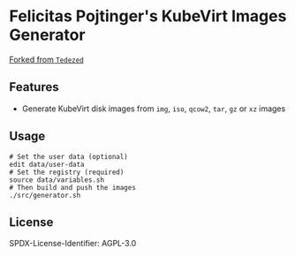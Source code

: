 # Felicitas Pojtinger's KubeVirt Images Generator

[Forked from `Tedezed`](https://github.com/Tedezed/kubevirt-images-generator)

## Features

- Generate KubeVirt disk images from `img`, `iso`, `qcow2`, `tar`, `gz` or `xz` images

## Usage

```
# Set the user data (optional)
edit data/user-data
# Set the registry (required)
source data/variables.sh
# Then build and push the images
./src/generator.sh
```

## License

SPDX-License-Identifier: AGPL-3.0
